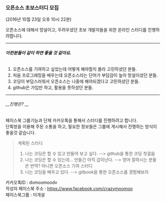 ### 오픈소스 초보스터디 모집
(2016년 10월 23일 오후 10시 22분)

오픈소스에 대해서 망설이고, 두려우셨던 초보 개발자들을 위한 온라인 스터디를 진행하려합니다.


- - -

###### __이런분들이 같이 하면 좋을 것 같아요.__
1. 오픈소스를 기여하고 싶었는데 어떻게 해야할지 몰라 고민하셨던 분들.
2. 처음 프로그래밍을 배우는데 오픈소스라는 단어가 부담감이 높아 망설이셨던 분들.
3. 코딩이 부담스러워서 오픈소스는 나중에 해야되겠다고 고민하셨던 분들.
4. github은 가입만 하고, 활용을 못하셨던 분들.

* * *
###### __진행은? __
페이스북 그룹기능과 단체 카카오톡을 통해서 스터디를 진행하려고 합니다.   
단톡방을 이용해 주된 소통을 하고, 필요한 정보들은 그룹에 게시해서 진행하는 방식이 좋을것 같습니다.

> 계획된 스터디
> 1. 나는 코딩은 할 수 있고 만들어 보고 싶다. --> github을 통한 코딩 첫걸음
> 2. 나는 코딩은 할 수 있는데... 만들긴 아직 겁이난다. --> 영어 잘하시는 분들은 번역? 아니면 오픈소스 기여 스터디
> 3. 나는 코딩을 배우고 있다. --> gitbook을 통한 오픈소스를 경험해보자

카카오톡ID : dvmoomoodv  
작성자 페이스북 주소 : https://www.facebook.com/crazymoomoo  
페이스북그룹 : 미개설  
